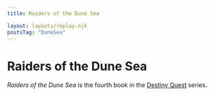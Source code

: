 ```yaml
---
title: Raiders of the Dune Sea

layout: layouts/replay.njk
postsTag: "DuneSea"
---
```


# Raiders of the Dune Sea

*Raiders of the Dune Sea* is the fourth book in the [Destiny Quest](http://www.destiny-quest.com/) series.

